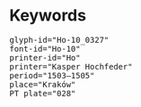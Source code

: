 # Keywords
<pre>
glyph-id="Ho-10_0327"
font-id="Ho-10"
printer-id="Ho"
printer="Kasper Hochfeder"
period="1503–1505"
place="Kraków"
PT plate="028"
</pre>
